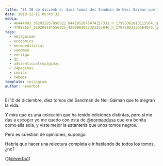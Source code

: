 ```yaml
---
title: "El 10 de diciembre, diez tomos del Sandman de Neil Gaiman que te alegran la vida"
date: 2018-12-11 00:45:32
media: 
  - 46444001_362032857896822_8441952876474217331_n_17993362813115584.jpg
  - 47082657_360209184556925_4200602022323255846_n_17975923336164076.jpg
tags: 
  - neilgaiman
  - ecccomics
  - normaeditorial
  - sandman
  - vertigo
  - dc
  - advienticuatropaginas
  - 24paginas
  - comics
  - tebeos
template: instagram
author: neverbot
---
```


El 10 de diciembre, diez tomos del Sandman de Neil Gaiman que te alegran la vida.


Y mira que es una colección que ha tenido ediciones distintas, pero si me das a escoger yo me quedo con esta de [@normaedusa](https://instagram.com/normaedusa) que era bonita como ella sola, y viste mejor la estantería que unos tomos negros.


Pero es cuestión de opiniones, supongo.


Habría que hacer una relectura completa e ir hablando de todos los tomos, ¿no?


([@neverbot](https://instagram.com/neverbot))



